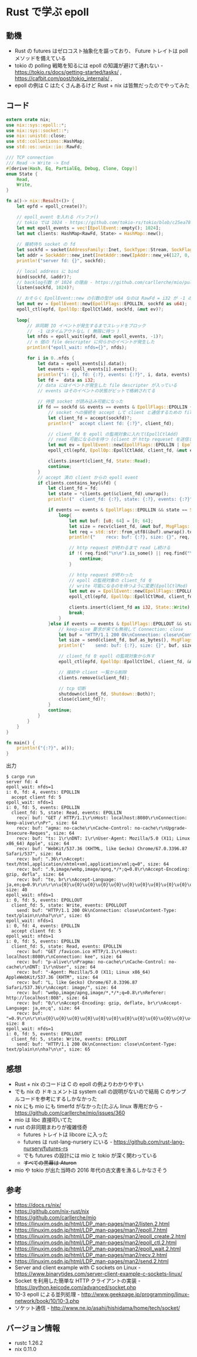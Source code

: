 # Rust で学ぶ epoll

## 動機
* Rust の futures はゼロコスト抽象化を謳っており、 Future トレイトは poll メソッドを備えている
* tokio の polling 戦略を知るには epoll の知識が避けて通れない - https://tokio.rs/docs/getting-started/tasks/ , https://cafbit.com/post/tokio_internals/ , 
* epoll の例は C はたくさんあるけど Rust + nix は皆無だったのでやってみた

## コード

```rust
extern crate nix;
use nix::sys::epoll::*;
use nix::sys::socket::*;
use nix::unistd::close;
use std::collections::HashMap;
use std::os::unix::io::RawFd;

/// TCP connection
/// Read -> Write -> End
#[derive(Hash, Eq, PartialEq, Debug, Clone, Copy)]
enum State {
    Read,
    Write,
}

fn a()-> nix::Result<()> {
    let epfd = epoll_create()?;

    // epoll_event を入れる バッファ()
    // tokio では 1024 - https://github.com/tokio-rs/tokio/blob/c25ea78ec93f0eaa35bed3b61c7e98a408784a53/tokio-reactor/src/lib.rs#L248
    let mut epoll_events = vec![EpollEvent::empty(); 1024];
    let mut clients: HashMap<RawFd, State> = HashMap::new();
    
    // 接続待ち socket の fd
    let sockfd = socket(AddressFamily::Inet, SockType::Stream, SockFlag::SOCK_CLOEXEC, SockProtocol::Tcp)?;
    let addr = SockAddr::new_inet(InetAddr::new(IpAddr::new_v4(127, 0, 0, 1), 8080));
    println!("server fd: {}", sockfd);

    // local address に bind
    bind(sockfd, &addr)?;
    // backlog引数 が 1024 の理由 - https://github.com/carllerche/mio/pull/623
    listen(sockfd, 1024)?;

    // おそらく EpollEvent::new の引数の型が u64 なのは RawFd = i32 が -1 のときはエラーだから
    let mut ev = EpollEvent::new(EpollFlags::EPOLLIN, sockfd as u64);
    epoll_ctl(epfd, EpollOp::EpollCtlAdd, sockfd, &mut ev)?;
    
    loop{
        // 非同期 IO イベントが発生するまでスレッドをブロック
        //  -1 はタイムアウトなし ( 無限に待つ )
        let nfds = epoll_wait(epfd, &mut epoll_events, -1)?;
        // n 個の file descripter に何らかのイベントが発生した
        println!("epoll_wait: nfds={}", nfds);

        for i in 0..nfds {
            let data = epoll_events[i].data();
            let events = epoll_events[i].events();
            println!("i: {}, fd: {:?}, events: {:?}", i, data, events);
            let fd =  data as i32;
            // data にはイベントが発生した file descripter が入っている
            // events はそのイベントの状態がビットで格納されてる

            // 待受 socket が読み込み可能になった
            if fd == sockfd && events == events & EpollFlags::EPOLLIN {
                // socket への接続を accept して client と通信するための file descripter を作成
                let client_fd = accept(sockfd)?;
                println!("  accept client fd: {:?}", client_fd);

                // client_fd を epoll の監視対象に入れて(EpollCtlAdd)
                // read 可能になるのを待つ (client が http requeset を送信してくるのを待つ)
                let mut ev = EpollEvent::new(EpollFlags::EPOLLIN | EpollFlags::EPOLLONESHOT, client_fd as u64);
                epoll_ctl(epfd, EpollOp::EpollCtlAdd, client_fd, &mut ev)?;

                clients.insert(client_fd, State::Read);
                continue;
            }
            // accept 済の client からの epoll event 
            if clients.contains_key(&fd) {
                let client_fd = fd;
                let state = *clients.get(&client_fd).unwrap();
                println!("  client_fd: {:?}, state: {:?}, events: {:?}", client_fd, state, events);

                if events == events & EpollFlags::EPOLLIN && state == State::Read {
                    loop{
                        let mut buf: [u8; 64] = [0; 64];
                        let size = recv(client_fd, &mut buf, MsgFlags::empty())?;
                        let req = std::str::from_utf8(&buf).unwrap().to_string();
                        println!("    recv: buf: {:?}, size: {}", req, size);

                        // http request が終わるまで read し続ける
                        if !( req.find("\n\n").is_some() || req.find("\r\n\r\n").is_some() ){
                            continue;
                        }

                        // http request が終わった
                        // epoll の監視対象の client_fd を 
                        // write 可能になるのを待つように変更(EpollCtlMod)
                        let mut ev = EpollEvent::new(EpollFlags::EPOLLOUT, client_fd as u64);
                        epoll_ctl(epfd, EpollOp::EpollCtlMod, client_fd, &mut ev)?;

                        clients.insert(client_fd as i32, State::Write);
                        break;
                    }
                }else if events == events & EpollFlags::EPOLLOUT && state == State::Write {
                    // keep-aive 要求が来ても無視して Connection: close
                    let buf = "HTTP/1.1 200 Ok\nConnection: close\nContent-Type: text/plain\n\nha?\n\n";
                    let size = send(client_fd, buf.as_bytes(), MsgFlags::empty())?;
                    println!("    send: buf: {:?}, size: {}", buf, size);

                    // client_fd を epoll の監視対象から外す
                    epoll_ctl(epfd, EpollOp::EpollCtlDel, client_fd, &mut epoll_events[i])?;

                    // 接続中 client 一覧から削除
                    clients.remove(&client_fd);

                    // tcp 切断
                    shutdown(client_fd, Shutdown::Both)?;
                    close(client_fd)?;
                }
                continue;
            }
        }
    }
}

fn main() {
    println!("{:?}", a());
}
```

出力

```console
$ cargo run
server fd: 4
epoll_wait: nfds=1
i: 0, fd: 4, events: EPOLLIN
  accept client fd: 5
epoll_wait: nfds=1
i: 0, fd: 5, events: EPOLLIN
  client_fd: 5, state: Read, events: EPOLLIN
    recv: buf: "GET / HTTP/1.1\r\nHost: localhost:8080\r\nConnection: keep-alive\r\nPr", size: 64
    recv: buf: "agma: no-cache\r\nCache-Control: no-cache\r\nUpgrade-Insecure-Reques", size: 64
    recv: buf: "ts: 1\r\nDNT: 1\r\nUser-Agent: Mozilla/5.0 (X11; Linux x86_64) Apple", size: 64
    recv: buf: "WebKit/537.36 (KHTML, like Gecko) Chrome/67.0.3396.87 Safari/537", size: 64
    recv: buf: ".36\r\nAccept: text/html,application/xhtml+xml,application/xml;q=0", size: 64
    recv: buf: ".9,image/webp,image/apng,*/*;q=0.8\r\nAccept-Encoding: gzip, defla", size: 64
    recv: buf: "te, br\r\nAccept-Language: ja,en;q=0.9\r\n\r\n\u{0}\u{0}\u{0}\u{0}\u{0}\u{0}\u{0}\u{0}\u{0}\u{0}\u{0}\u{0}\u{0}\u{0}\u{0}\u{0}\u{0}\u{0}\u{0}\u{0}\u{0}\u{0}\u{0}\u{0}", size: 40
epoll_wait: nfds=1
i: 0, fd: 5, events: EPOLLOUT
  client_fd: 5, state: Write, events: EPOLLOUT
    send: buf: "HTTP/1.1 200 Ok\nConnection: close\nContent-Type: text/plain\n\nha?\n\n", size: 65
epoll_wait: nfds=1
i: 0, fd: 4, events: EPOLLIN
  accept client fd: 5
epoll_wait: nfds=1
i: 0, fd: 5, events: EPOLLIN
  client_fd: 5, state: Read, events: EPOLLIN
    recv: buf: "GET /favicon.ico HTTP/1.1\r\nHost: localhost:8080\r\nConnection: kee", size: 64
    recv: buf: "p-alive\r\nPragma: no-cache\r\nCache-Control: no-cache\r\nDNT: 1\r\nUser", size: 64
    recv: buf: "-Agent: Mozilla/5.0 (X11; Linux x86_64) AppleWebKit/537.36 (KHTM", size: 64
    recv: buf: "L, like Gecko) Chrome/67.0.3396.87 Safari/537.36\r\nAccept: image/", size: 64
    recv: buf: "webp,image/apng,image/*,*/*;q=0.8\r\nReferer: http://localhost:808", size: 64
    recv: buf: "0/\r\nAccept-Encoding: gzip, deflate, br\r\nAccept-Language: ja,en;q", size: 64
    recv: buf: "=0.9\r\n\r\n\u{0}\u{0}\u{0}\u{0}\u{0}\u{0}\u{0}\u{0}\u{0}\u{0}\u{0}\u{0}\u{0}\u{0}\u{0}\u{0}\u{0}\u{0}\u{0}\u{0}\u{0}\u{0}\u{0}\u{0}\u{0}\u{0}\u{0}\u{0}\u{0}\u{0}\u{0}\u{0}\u{0}\u{0}\u{0}\u{0}\u{0}\u{0}\u{0}\u{0}\u{0}\u{0}\u{0}\u{0}\u{0}\u{0}\u{0}\u{0}\u{0}\u{0}\u{0}\u{0}\u{0}\u{0}\u{0}\u{0}", size: 8
epoll_wait: nfds=1
i: 0, fd: 5, events: EPOLLOUT
  client_fd: 5, state: Write, events: EPOLLOUT
    send: buf: "HTTP/1.1 200 Ok\nConnection: close\nContent-Type: text/plain\n\nha?\n\n", size: 65

```

## 感想

* Rust + nix のコードは C の epoll の例よりわかりやすい
* でも nix の ドキュメントは system call の説明がないので結局 C のサンプルコードを参考にするしかなかった
* nix にも mio にも timerfd がなかった(たぶん linux 専用だから - https://github.com/carllerche/mio/issues/360
* mio は libc 直接叩いてた
* rust の非同期まわりが複雑怪奇
    * futures トレイトは libcore に入った
    * futures は rust-lang-nursery にいる - https://github.com/rust-lang-nursery/futures-rs
    * でも futures の設計には mio と tokio が深く関わっている
    * ~~すべての黒幕は Aturon~~ 
* mio や tokio が出た当時の 2016 年代の古文書を漁るしかなさそう


## 参考

* https://docs.rs/nix/
* https://github.com/nix-rust/nix
* https://github.com/carllerche/mio
* https://linuxjm.osdn.jp/html/LDP_man-pages/man2/listen.2.html
* https://linuxjm.osdn.jp/html/LDP_man-pages/man7/epoll.7.html
* https://linuxjm.osdn.jp/html/LDP_man-pages/man2/epoll_create.2.html
* https://linuxjm.osdn.jp/html/LDP_man-pages/man2/epoll_ctl.2.html
* https://linuxjm.osdn.jp/html/LDP_man-pages/man2/epoll_wait.2.html
* https://linuxjm.osdn.jp/html/LDP_man-pages/man2/recv.2.html
* https://linuxjm.osdn.jp/html/LDP_man-pages/man2/send.2.html
* Server and client example with C sockets on Linux - https://www.binarytides.com/server-client-example-c-sockets-linux/
* Socket を利用した簡単な HTTP クライアントの実装 - https://python.keicode.com/advanced/socket.php
* 10-3 epoll による並列処理 - http://www.geekpage.jp/programming/linux-network/book/10/10-3.php
* ソケット通信 - http://www.ne.jp/asahi/hishidama/home/tech/socket/

## バージョン情報
* rustc 1.26.2
* nix 0.11.0



